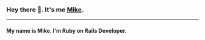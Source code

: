 ### Hey there 👋. It's me <a href="(https://github.com/Mike2022SPB)">Mike</a>.
* * *
#### My name is Mike. I'm Ruby on Rails Developer.
####
